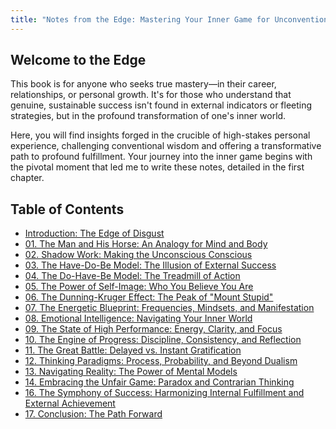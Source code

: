 ```yaml
---
title: "Notes from the Edge: Mastering Your Inner Game for Unconventional Success"
---
```


## Welcome to the Edge

This book is for anyone who seeks true mastery—in their career, relationships, or personal growth. It's for those who understand that genuine, sustainable success isn't found in external indicators or fleeting strategies, but in the profound transformation of one's inner world.

Here, you will find insights forged in the crucible of high-stakes personal experience, challenging conventional wisdom and offering a transformative path to profound fulfillment. Your journey into the inner game begins with the pivotal moment that led me to write these notes, detailed in the first chapter.

## Table of Contents

- [Introduction: The Edge of Disgust](./docs/introduction-the-riders-quest-to-the-edge/)
- [01. The Man and His Horse: An Analogy for Mind and Body](./docs/01-the-man-and-his-horse/)
- [02. Shadow Work: Making the Unconscious Conscious](./docs/02-shadow-work/)
- [03. The Have-Do-Be Model: The Illusion of External Success](./docs/03-have-do-be-model/)
- [04. The Do-Have-Be Model: The Treadmill of Action](./docs/04-do-have-be-model/)
- [05. The Power of Self-Image: Who You Believe You Are](./docs/05-power-of-self-image/)
- [06. The Dunning-Kruger Effect: The Peak of "Mount Stupid"](./docs/06-dunning-kruger-effect/)
- [07. The Energetic Blueprint: Frequencies, Mindsets, and Manifestation](./docs/07-energetic-blueprint/)
- [08. Emotional Intelligence: Navigating Your Inner World](./docs/08-emotional-intelligence/)
- [09. The State of High Performance: Energy, Clarity, and Focus](./docs/09-state-of-high-performance/)
- [10. The Engine of Progress: Discipline, Consistency, and Reflection](./docs/10-engine-of-progress/)
- [11. The Great Battle: Delayed vs. Instant Gratification](./docs/11-delayed-vs-instant-gratification/)
- [12. Thinking Paradigms: Process, Probability, and Beyond Dualism](./docs/12-thinking-paradigms/)
- [13. Navigating Reality: The Power of Mental Models](./docs/13-navigating-reality/)
- [14. Embracing the Unfair Game: Paradox and Contrarian Thinking](./docs/14-embracing-the-unfair-game/)
- [16. The Symphony of Success: Harmonizing Internal Fulfillment and External Achievement](./docs/16-symphony-of-success/)
- [17. Conclusion: The Path Forward](./docs/17-conclusion-the-edge-of-transformation/)